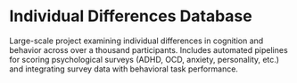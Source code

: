 # Individual Differences Database
Large-scale project examining individual differences in cognition and behavior across over a thousand participants. Includes automated pipelines for scoring psychological surveys (ADHD, OCD, anxiety, personality, etc.) and integrating survey data with behavioral task performance.
